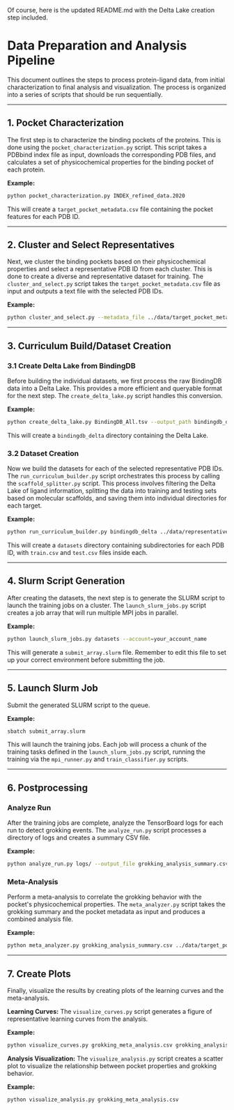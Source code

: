Of course, here is the updated README.md with the Delta Lake creation step included.

# Data Preparation and Analysis Pipeline

This document outlines the steps to process protein-ligand data, from initial characterization to final analysis and visualization. The process is organized into a series of scripts that should be run sequentially.

-----

## 1\. Pocket Characterization

The first step is to characterize the binding pockets of the proteins. This is done using the `pocket_characterization.py` script. This script takes a PDBbind index file as input, downloads the corresponding PDB files, and calculates a set of physicochemical properties for the binding pocket of each protein.

**Example:**

```bash
python pocket_characterization.py INDEX_refined_data.2020
```

This will create a `target_pocket_metadata.csv` file containing the pocket features for each PDB ID.

-----

## 2\. Cluster and Select Representatives

Next, we cluster the binding pockets based on their physicochemical properties and select a representative PDB ID from each cluster. This is done to create a diverse and representative dataset for training. The `cluster_and_select.py` script takes the `target_pocket_metadata.csv` file as input and outputs a text file with the selected PDB IDs.

**Example:**

```bash
python cluster_and_select.py --metadata_file ../data/target_pocket_metadata.csv --n_clusters 200 --output_file ../data/representative_pdb_ids.txt
```

-----

## 3\. Curriculum Build/Dataset Creation

### 3.1 Create Delta Lake from BindingDB

Before building the individual datasets, we first process the raw BindingDB data into a Delta Lake. This provides a more efficient and queryable format for the next step. The `create_delta_lake.py` script handles this conversion.

**Example:**

```bash
python create_delta_lake.py BindingDB_All.tsv --output_path bindingdb_delta
```

This will create a `bindingdb_delta` directory containing the Delta Lake.

### 3.2 Dataset Creation

Now we build the datasets for each of the selected representative PDB IDs. The `run_curriculum_builder.py` script orchestrates this process by calling the `scaffold_splitter.py` script. This process involves filtering the Delta Lake of ligand information, splitting the data into training and testing sets based on molecular scaffolds, and saving them into individual directories for each target.

**Example:**

```bash
python run_curriculum_builder.py bindingdb_delta ../data/representative_pdb_ids.txt --output_dir datasets
```

This will create a `datasets` directory containing subdirectories for each PDB ID, with `train.csv` and `test.csv` files inside each.

-----

## 4\. Slurm Script Generation

After creating the datasets, the next step is to generate the SLURM script to launch the training jobs on a cluster. The `launch_slurm_jobs.py` script creates a job array that will run multiple MPI jobs in parallel.

**Example:**

```bash
python launch_slurm_jobs.py datasets --account=your_account_name
```

This will generate a `submit_array.slurm` file. Remember to edit this file to set up your correct environment before submitting the job.

-----

## 5\. Launch Slurm Job

Submit the generated SLURM script to the queue.

**Example:**

```bash
sbatch submit_array.slurm
```

This will launch the training jobs. Each job will process a chunk of the training tasks defined in the `launch_slurm_jobs.py` script, running the training via the `mpi_runner.py` and `train_classifier.py` scripts.

-----

## 6\. Postprocessing

### Analyze Run

After the training jobs are complete, analyze the TensorBoard logs for each run to detect grokking events. The `analyze_run.py` script processes a directory of logs and creates a summary CSV file.

**Example:**

```bash
python analyze_run.py logs/ --output_file grokking_analysis_summary.csv
```

### Meta-Analysis

Perform a meta-analysis to correlate the grokking behavior with the pocket's physicochemical properties. The `meta_analyzer.py` script takes the grokking summary and the pocket metadata as input and produces a combined analysis file.

**Example:**

```bash
python meta_analyzer.py grokking_analysis_summary.csv ../data/target_pocket_metadata.csv
```

-----

## 7\. Create Plots

Finally, visualize the results by creating plots of the learning curves and the meta-analysis.

**Learning Curves:**
The `visualize_curves.py` script generates a figure of representative learning curves from the analysis.

**Example:**

```bash
python visualize_curves.py grokking_meta_analysis.csv grokking_analysis_summary.csv logs/
```

**Analysis Visualization:**
The `visualize_analysis.py` script creates a scatter plot to visualize the relationship between pocket properties and grokking behavior.

**Example:**

```bash
python visualize_analysis.py grokking_meta_analysis.csv
```
